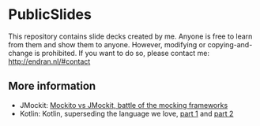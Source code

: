 # PublicSlides

This repository contains slide decks created by me. Anyone is free to learn from them and show them to anyone. However, modifying or copying-and-change is prohibited. If you want to do so, please contact me: http://endran.nl/#contact

## More information


* JMockit: [Mockito vs JMockit, battle of the mocking frameworks](http://endran.nl/blog/mockito-vs-jmockit/)
* Kotlin: Kotlin, superseding the language we love, [part 1](http://endran.nl/blog/kotlin-superseding-the-language-we-love-1/) and [part 2](http://endran.nl/blog/kotlin-super-seeding-the-language-we-love-2/)

